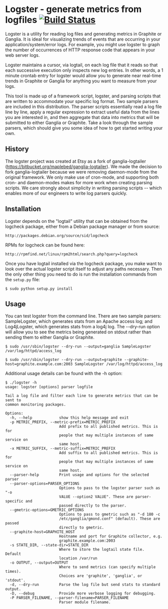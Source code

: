 # Logster - generate metrics from logfiles [![Build Status](https://secure.travis-ci.org/etsy/logster.png)](http://travis-ci.org/etsy/logster)

Logster is a utility for reading log files and generating metrics in Graphite
or Ganglia. It is ideal for visualizing trends of events that are occurring in
your application/system/error logs. For example, you might use logster to graph
the number of occurrences of HTTP response code that appears in your web server
logs.

Logster maintains a cursor, via logtail, on each log file that it reads so that
each successive execution only inspects new log entries. In other words, a 1
minute crontab entry for logster would allow you to generate near real-time
trends in Graphite or Ganglia for anything you want to measure from your logs.

This tool is made up of a framework script, logster, and parsing scripts that
are written to accommodate your specific log format. Two sample parsers are
included in this distribution. The parser scripts essentially read a log file
line by line, apply a regular expression to extract useful data from the lines
you are interested in, and then aggregate that data into metrics that will be
submitted to either Ganglia or Graphite. Take a look through the sample
parsers, which should give you some idea of how to get started writing your
own.


## History

The logster project was created at Etsy as a fork of ganglia-logtailer
(https://bitbucket.org/maplebed/ganglia-logtailer). We made the decision to
fork ganglia-logtailer because we were removing daemon-mode from the original
framework. We only make use of cron-mode, and supporting both cron- and
daemon-modes makes for more work when creating parsing scripts. We care
strongly about simplicity in writing parsing scripts -- which enables more of
our engineers to write log parsers quickly.


## Installation

Logster depends on the "logtail" utility that can be obtained from the logcheck
package, either from a Debian package manager or from source:

    http://packages.debian.org/source/sid/logcheck

RPMs for logcheck can be found here:

    http://rpmfind.net/linux/rpm2html/search.php?query=logcheck

Once you have logtail installed via the logcheck package, you make want to look
over the actual logster script itself to adjust any paths necessary. Then the
only other thing you need to do is run the installation commands from the
`setup.py` file:

    $ sudo python setup.py install


## Usage

You can test logster from the command line. There are two sample parsers:
SampleLogster, which generates stats from an Apache access log; and
Log4jLogster, which generates stats from a log4j log. The --dry-run option will
allow you to see the metrics being generated on stdout rather than sending them
to either Ganglia or Graphite.

    $ sudo /usr/sbin/logster --dry-run --output=ganglia SampleLogster /var/log/httpd/access_log

    $ sudo /usr/sbin/logster --dry-run --output=graphite --graphite-host=graphite.example.com:2003 SampleLogster /var/log/httpd/access_log

Additional usage details can be found with the -h option:

    $ ./logster -h
    usage: logster [options] parser logfile

    Tail a log file and filter each line to generate metrics that can be sent to
    common monitoring packages.

    Options:
      -h, --help            show this help message and exit
      -p METRIC_PREFIX, --metric-prefix=METRIC_PREFIX
                            Add prefix to all published metrics. This is for
                            people that may multiple instances of same service on
                            same host.
      -x METRIC_SUFFIX, --metric-suffix=METRIC_PREFIX
                            Add suffix to all published metrics. This is for
                            people that may multiple instances of same service on
                            same host.
      --parser-help         Print usage and options for the selected parser
      --parser-options=PARSER_OPTIONS
                            Options to pass to the logster parser such as "-o
                            VALUE --option2 VALUE". These are parser-specific and
                            passed directly to the parser.
      --gmetric-options=GMETRIC_OPTIONS
                            Options to pass to gmetric such as "-d 180 -c
                            /etc/ganglia/gmond.conf" (default). These are passed
                            directly to gmetric.
      --graphite-host=GRAPHITE_HOST
                            Hostname and port for Graphite collector, e.g.
                            graphite.example.com:2003
      -s STATE_DIR, --state-dir=STATE_DIR
                            Where to store the logtail state file.  Default
                            location /var/run
      -o OUTPUT, --output=OUTPUT
                            Where to send metrics (can specify multiple times).
                            Choices are 'graphite', 'ganglia', or 'stdout'.
      -d, --dry-run         Parse the log file but send stats to standard output.
      -D, --debug           Provide more verbose logging for debugging.
      -P PARSER_FILENAME, --parser-filename=PARSER_FILENAME
                            Parser module filename.

